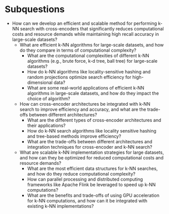 # Subquestions

- How can we develop an efficient and scalable method for performing k-NN search with cross-encoders that significantly reduces computational costs and resource demands while maintaining high recall accuracy in large-scale datasets?
    - What are efficient k-NN algorithms for large-scale datasets, and how do they compare in terms of computational complexity?
        - What are the computational complexities of different k-NN algorithms (e.g., brute force, k-d tree, ball tree) for large-scale datasets?
        - How do k-NN algorithms like locality-sensitive hashing and random projections optimize search efficiency for high-dimensional data?
        - What are some real-world applications of efficient k-NN algorithms in large-scale datasets, and how do they impact the choice of algorithm?
    - How can cross-encoder architectures be integrated with k-NN search to improve efficiency and accuracy, and what are the trade-offs between different architectures?
        - What are the different types of cross-encoder architectures and their applications?
        - How do k-NN search algorithms like locality sensitive hashing and tree-based methods improve efficiency?
        - What are the trade-offs between different architectures and integration techniques for cross-encoder and k-NN search?
    - What are scalable k-NN implementation strategies for large datasets, and how can they be optimized for reduced computational costs and resource demands?
        - What are the most efficient data structures for k-NN searches, and how do they reduce computational complexity?
        - How can parallel processing and distributed computing frameworks like Apache Flink be leveraged to speed up k-NN computations?
        - What are the benefits and trade-offs of using GPU acceleration for k-NN computations, and how can it be integrated with existing k-NN implementations?
